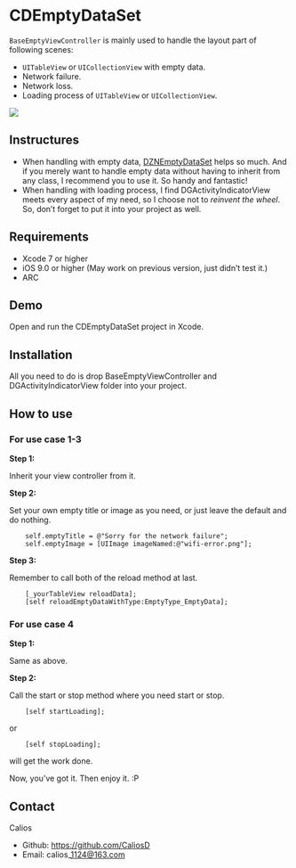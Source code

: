 # CDEmptyDataSet

`BaseEmptyViewController` is mainly used to handle the layout part of following scenes:

- `UITableView` or `UICollectionView` with empty data.
- Network failure.
- Network loss.
- Loading process of `UITableView` or `UICollectionView`.

![][image-1]

## Instructures

- When handling with empty data, [DZNEmptyDataSet][1] helps so much. And if you merely want to handle empty data without having to inherit from any class, I recommend you to use it. So handy and fantastic!
- When handling with loading process, I find DGActivityIndicatorView meets every aspect of my need, so I choose not to *reinvent the wheel*. So, don’t forget to put it into your project as well.

## Requirements

* Xcode 7 or higher
* iOS 9.0 or higher (May work on previous version, just didn’t test it.)
* ARC

## Demo

Open and run the CDEmptyDataSet project in Xcode.

## Installation

All you need to do is drop BaseEmptyViewController and DGActivityIndicatorView folder into your project.

## How to use

### For use case 1-3

**Step 1:**

Inherit your view controller from it.

**Step 2:**

Set your own empty title or image as you need, or just leave the default and do nothing.

	    self.emptyTitle = @"Sorry for the network failure";
	    self.emptyImage = [UIImage imageNamed:@"wifi-error.png"];

**Step 3:**

Remember to call both of the reload method at last.

	    [_yourTableView reloadData];
	    [self reloadEmptyDataWithType:EmptyType_EmptyData];

### For use case 4

**Step 1:**

Same as above.

**Step 2:**

Call the start or stop method where you need start or stop.

	    [self startLoading];

or

	    [self stopLoading];

will get the work done.



Now, you’ve got it. Then enjoy it. :P

## Contact

Calios

- Github: https://github.com/CaliosD
- Email: calios\_1124@163.com

[1]:	https://github.com/dzenbot/DZNEmptyDataSet

[image-1]:	https://raw.githubusercontent.com/CaliosD/CDEmptyDataSet/master/CDEmptyDataSet.gif